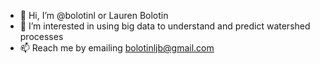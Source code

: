 - 👋 Hi, I’m @bolotinl or Lauren Bolotin
- 👀 I’m interested in using big data to understand and predict watershed processes
- 📫 Reach me by emailing bolotinljb@gmail.com

<!---
bolotinl/bolotinl is a ✨ special ✨ repository because its `README.md` (this file) appears on your GitHub profile.
You can click the Preview link to take a look at your changes.
--->
